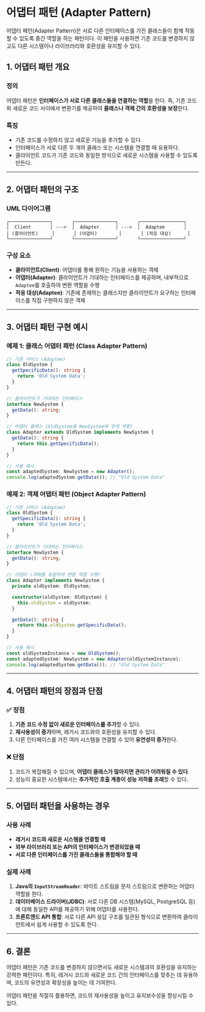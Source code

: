 # 어댑터 패턴 (Adapter Pattern)

어댑터 패턴(Adapter Pattern)은 서로 다른 인터페이스를 가진 클래스들이 함께 작동할 수 있도록 중간 역할을 하는 패턴이다. 이 패턴을 사용하면 기존 코드를 변경하지 않고도 다른 시스템이나 라이브러리와 호환성을 유지할 수 있다.

## 1. 어댑터 패턴 개요

### 정의

어댑터 패턴은 **인터페이스가 서로 다른 클래스들을 연결하는 역할**을 한다. 즉, 기존 코드와 새로운 코드 사이에서 변환기를 제공하여 **클래스나 객체 간의 호환성을 보장**한다.

### 특징

- 기존 코드를 수정하지 않고 새로운 기능을 추가할 수 있다.
- 인터페이스가 서로 다른 두 개의 클래스 또는 시스템을 연결할 때 유용하다.
- 클라이언트 코드가 기존 코드와 동일한 방식으로 새로운 시스템을 사용할 수 있도록 만든다.

---

## 2. 어댑터 패턴의 구조

### UML 다이어그램

```
┌───────────────┐       ┌───────────────┐       ┌────────────────┐
│  Client       │ --->  │  Adapter      │ --->  │  Adaptee       │
│ (클라이언트)     │       │ (어댑터)        │       │ (적응 대상)      │
└───────────────┘       └───────────────┘       └────────────────┘
```

### 구성 요소

- **클라이언트(Client)**: 어댑터를 통해 원하는 기능을 사용하는 객체
- **어댑터(Adapter)**: 클라이언트가 기대하는 인터페이스를 제공하며, 내부적으로 `Adaptee`를 호출하여 변환 역할을 수행
- **적응 대상(Adaptee)**: 기존에 존재하는 클래스지만 클라이언트가 요구하는 인터페이스를 직접 구현하지 않은 객체

---

## 3. 어댑터 패턴 구현 예시

### 예제 1: 클래스 어댑터 패턴 (Class Adapter Pattern)

```typescript
// 기존 서비스 (Adaptee)
class OldSystem {
  getSpecificData(): string {
    return 'Old System Data';
  }
}

// 클라이언트가 기대하는 인터페이스
interface NewSystem {
  getData(): string;
}

// 어댑터 클래스 (OldSystem을 NewSystem에 맞게 변환)
class Adapter extends OldSystem implements NewSystem {
  getData(): string {
    return this.getSpecificData();
  }
}

// 사용 예시
const adaptedSystem: NewSystem = new Adapter();
console.log(adaptedSystem.getData()); // "Old System Data"
```

### 예제 2: 객체 어댑터 패턴 (Object Adapter Pattern)

```typescript
// 기존 서비스 (Adaptee)
class OldSystem {
  getSpecificData(): string {
    return 'Old System Data';
  }
}

// 클라이언트가 기대하는 인터페이스
interface NewSystem {
  getData(): string;
}

// 어댑터 (객체를 포함하여 변환 역할 수행)
class Adapter implements NewSystem {
  private oldSystem: OldSystem;

  constructor(oldSystem: OldSystem) {
    this.oldSystem = oldSystem;
  }

  getData(): string {
    return this.oldSystem.getSpecificData();
  }
}

// 사용 예시
const oldSystemInstance = new OldSystem();
const adaptedSystem: NewSystem = new Adapter(oldSystemInstance);
console.log(adaptedSystem.getData()); // "Old System Data"
```

---

## 4. 어댑터 패턴의 장점과 단점

### ✅ 장점

1. **기존 코드 수정 없이 새로운 인터페이스를 추가**할 수 있다.
2. **재사용성이 증가**하며, 레거시 코드와의 호환성을 유지할 수 있다.
3. 다른 인터페이스를 가진 여러 시스템을 연결할 수 있어 **유연성이 증가**한다.

### ❌ 단점

1. 코드가 복잡해질 수 있으며, **어댑터 클래스가 많아지면 관리가 어려워질 수 있다**.
2. 성능이 중요한 시스템에서는 **추가적인 호출 계층이 성능 저하를 초래**할 수 있다.

---

## 5. 어댑터 패턴을 사용하는 경우

### 사용 사례

- **레거시 코드와 새로운 시스템을 연결할 때**
- **외부 라이브러리 또는 API의 인터페이스가 변경되었을 때**
- **서로 다른 인터페이스를 가진 클래스들을 통합해야 할 때**

### 실제 사례

1. **Java의 `InputStreamReader`**: 바이트 스트림을 문자 스트림으로 변환하는 어댑터 역할을 한다.
2. **데이터베이스 드라이버(JDBC)**: 서로 다른 DB 시스템(MySQL, PostgreSQL 등)에 대해 동일한 API를 제공하기 위해 어댑터를 사용한다.
3. **프론트엔드 API 통합**: 서로 다른 API 응답 구조를 일관된 형식으로 변환하여 클라이언트에서 쉽게 사용할 수 있도록 한다.

---

## 6. 결론

어댑터 패턴은 기존 코드를 변경하지 않으면서도 새로운 시스템과의 호환성을 유지하는 강력한 패턴이다. 특히, 레거시 코드와 새로운 코드 간의 인터페이스를 맞추는 데 유용하며, 코드의 유연성과 확장성을 높이는 데 기여한다.

어댑터 패턴을 적절히 활용하면, 코드의 재사용성을 높이고 유지보수성을 향상시킬 수 있다.
